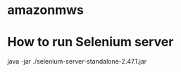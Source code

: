 # amazonmws

How to run Selenium server
===================================

java -jar ./selenium-server-standalone-2.47.1.jar

